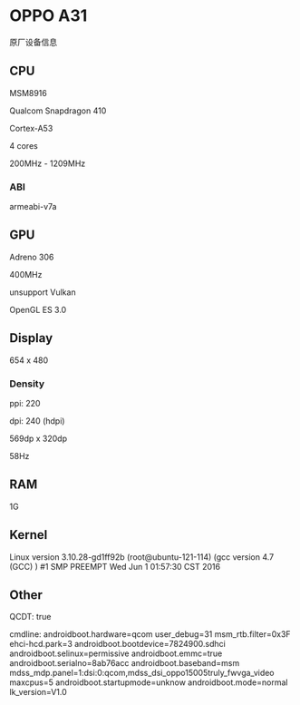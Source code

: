 # OPPO A31

原厂设备信息

## CPU

MSM8916

Qualcom Snapdragon 410

Cortex-A53

4 cores

200MHz - 1209MHz

### ABI

armeabi-v7a

## GPU

Adreno 306

400MHz

unsupport Vulkan

OpenGL ES 3.0

## Display

654 x 480

### Density

ppi: 220

dpi: 240 (hdpi)

569dp x 320dp

58Hz

## RAM

1G

## Kernel

Linux version 3.10.28-gd1ff92b (root@ubuntu-121-114) (gcc version 4.7 (GCC) ) #1 SMP PREEMPT Wed Jun 1 01:57:30 CST 2016

## Other

QCDT: true

cmdline: androidboot.hardware=qcom user_debug=31 msm_rtb.filter=0x3F ehci-hcd.park=3 androidboot.bootdevice=7824900.sdhci androidboot.selinux=permissive androidboot.emmc=true androidboot.serialno=8ab76acc androidboot.baseband=msm mdss_mdp.panel=1:dsi:0:qcom,mdss_dsi_oppo15005truly_fwvga_video maxcpus=5 androidboot.startupmode=unknow androidboot.mode=normal lk_version=V1.0
